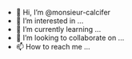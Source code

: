 - 👋 Hi, I’m @monsieur-calcifer
- 👀 I’m interested in ...
- 🌱 I’m currently learning ...
- 💞️ I’m looking to collaborate on ...
- 📫 How to reach me ...

